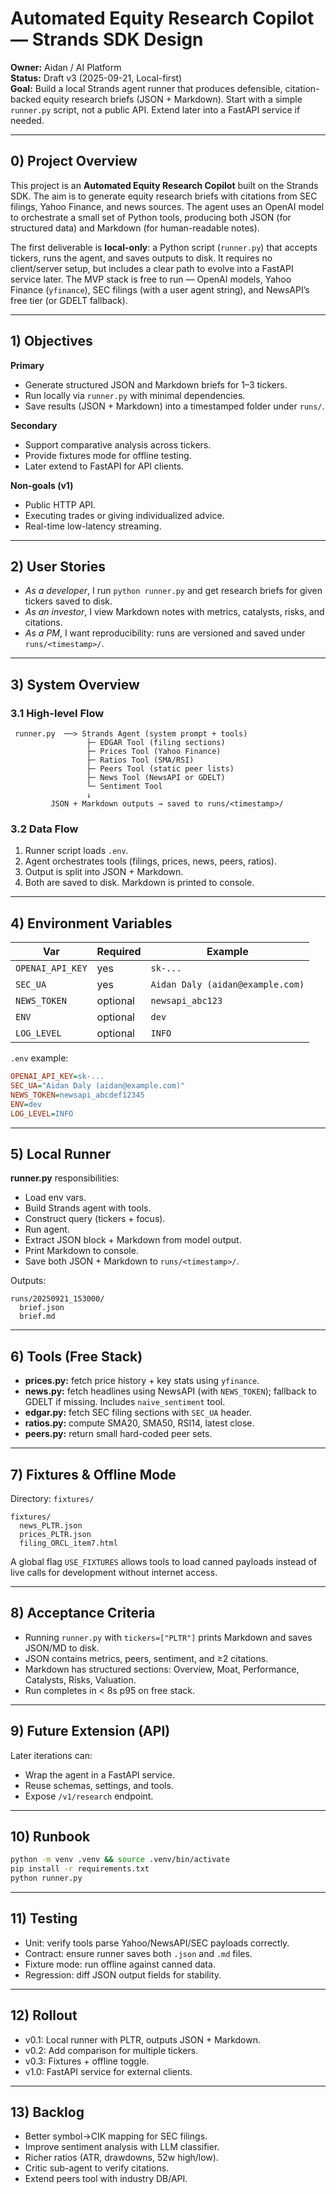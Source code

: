 # Automated Equity Research Copilot — Strands SDK Design

**Owner:** Aidan / AI Platform  
**Status:** Draft v3 (2025-09-21, Local-first)  
**Goal:** Build a local Strands agent runner that produces defensible, citation-backed equity research briefs (JSON + Markdown). Start with a simple `runner.py` script, not a public API. Extend later into a FastAPI service if needed.

---

## 0) Project Overview

This project is an **Automated Equity Research Copilot** built on the Strands SDK. The aim is to generate equity research briefs with citations from SEC filings, Yahoo Finance, and news sources. The agent uses an OpenAI model to orchestrate a small set of Python tools, producing both JSON (for structured data) and Markdown (for human-readable notes).

The first deliverable is **local-only**: a Python script (`runner.py`) that accepts tickers, runs the agent, and saves outputs to disk. It requires no client/server setup, but includes a clear path to evolve into a FastAPI service later. The MVP stack is free to run — OpenAI models, Yahoo Finance (`yfinance`), SEC filings (with a user agent string), and NewsAPI’s free tier (or GDELT fallback).

---

## 1) Objectives

**Primary**
- Generate structured JSON and Markdown briefs for 1–3 tickers.
- Run locally via `runner.py` with minimal dependencies.
- Save results (JSON + Markdown) into a timestamped folder under `runs/`.

**Secondary**
- Support comparative analysis across tickers.
- Provide fixtures mode for offline testing.
- Later extend to FastAPI for API clients.

**Non-goals (v1)**
- Public HTTP API.
- Executing trades or giving individualized advice.
- Real-time low-latency streaming.

---

## 2) User Stories

- *As a developer*, I run `python runner.py` and get research briefs for given tickers saved to disk.
- *As an investor*, I view Markdown notes with metrics, catalysts, risks, and citations.
- *As a PM*, I want reproducibility: runs are versioned and saved under `runs/<timestamp>/`.

---

## 3) System Overview

### 3.1 High-level Flow

```
 runner.py  ──> Strands Agent (system prompt + tools)
                 ├─ EDGAR Tool (filing sections)
                 ├─ Prices Tool (Yahoo Finance)
                 ├─ Ratios Tool (SMA/RSI)
                 ├─ Peers Tool (static peer lists)
                 ├─ News Tool (NewsAPI or GDELT)
                 └─ Sentiment Tool
                 ↓
         JSON + Markdown outputs → saved to runs/<timestamp>/
```

### 3.2 Data Flow
1) Runner script loads `.env`.  
2) Agent orchestrates tools (filings, prices, news, peers, ratios).  
3) Output is split into JSON + Markdown.  
4) Both are saved to disk. Markdown is printed to console.

---

## 4) Environment Variables

| Var | Required | Example |
|---|---|---|
| `OPENAI_API_KEY` | yes | `sk-...` |
| `SEC_UA` | yes | `Aidan Daly (aidan@example.com)` |
| `NEWS_TOKEN` | optional | `newsapi_abc123` |
| `ENV` | optional | `dev` |
| `LOG_LEVEL` | optional | `INFO` |

`.env` example:
```ini
OPENAI_API_KEY=sk-...
SEC_UA="Aidan Daly (aidan@example.com)"
NEWS_TOKEN=newsapi_abcdef12345
ENV=dev
LOG_LEVEL=INFO
```

---

## 5) Local Runner

**runner.py** responsibilities:
- Load env vars.
- Build Strands agent with tools.
- Construct query (tickers + focus).
- Run agent.
- Extract JSON block + Markdown from model output.
- Print Markdown to console.
- Save both JSON + Markdown to `runs/<timestamp>/`.

Outputs:
```
runs/20250921_153000/
  brief.json
  brief.md
```

---

## 6) Tools (Free Stack)

- **prices.py:** fetch price history + key stats using `yfinance`.  
- **news.py:** fetch headlines using NewsAPI (with `NEWS_TOKEN`); fallback to GDELT if missing. Includes `naive_sentiment` tool.  
- **edgar.py:** fetch SEC filing sections with `SEC_UA` header.  
- **ratios.py:** compute SMA20, SMA50, RSI14, latest close.  
- **peers.py:** return small hard-coded peer sets.  

---

## 7) Fixtures & Offline Mode

Directory: `fixtures/`
```
fixtures/
  news_PLTR.json
  prices_PLTR.json
  filing_ORCL_item7.html
```

A global flag `USE_FIXTURES` allows tools to load canned payloads instead of live calls for development without internet access.

---

## 8) Acceptance Criteria

- Running `runner.py` with `tickers=["PLTR"]` prints Markdown and saves JSON/MD to disk.
- JSON contains metrics, peers, sentiment, and ≥2 citations.
- Markdown has structured sections: Overview, Moat, Performance, Catalysts, Risks, Valuation.
- Run completes in < 8s p95 on free stack.

---

## 9) Future Extension (API)

Later iterations can:
- Wrap the agent in a FastAPI service.
- Reuse schemas, settings, and tools.
- Expose `/v1/research` endpoint.

---

## 10) Runbook

```bash
python -m venv .venv && source .venv/bin/activate
pip install -r requirements.txt
python runner.py
```

---

## 11) Testing

- Unit: verify tools parse Yahoo/NewsAPI/SEC payloads correctly.  
- Contract: ensure runner saves both `.json` and `.md` files.  
- Fixture mode: run offline against canned data.  
- Regression: diff JSON output fields for stability.

---

## 12) Rollout
- v0.1: Local runner with PLTR, outputs JSON + Markdown.  
- v0.2: Add comparison for multiple tickers.  
- v0.3: Fixtures + offline toggle.  
- v1.0: FastAPI service for external clients.

---

## 13) Backlog
- Better symbol→CIK mapping for SEC filings.  
- Improve sentiment analysis with LLM classifier.  
- Richer ratios (ATR, drawdowns, 52w high/low).  
- Critic sub-agent to verify citations.  
- Extend peers tool with industry DB/API.

